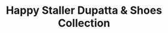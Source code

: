 ---
title: "Happy Staller Dupatta & Shoes Collection"
url: /karachi/happy-staller-dupatta-and-shoes-collection/
shop: clothes
---